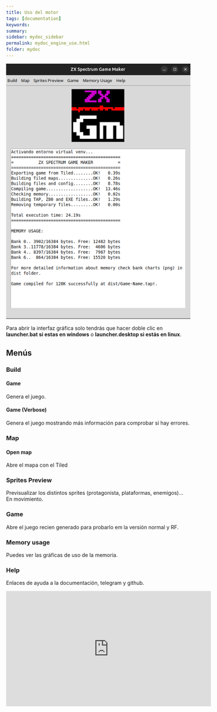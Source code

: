 ```yaml
---
title: Uso del motor
tags: [documentation]
keywords:
summary: 
sidebar: mydoc_sidebar
permalink: mydoc_engine_use.html
folder: mydoc
---
```


![](images/engine_ui.png)

Para abrir la interfaz gráfica solo tendrás que hacer doble clic en **launcher.bat si estas en windows** o **launcher.desktop si estás en linux**.

## Menús

### Build
#### Game
Genera el juego.
#### Game (Verbose)
Genera el juego mostrando más información para comprobar si hay errores.
### Map
#### Open map
Abre el mapa con el Tiled
### Sprites Preview
Previsualizar los distintos sprites (protagonista, plataformas, enemigos)... En movimiento.
### Game
Abre el juego recien generado para probarlo em la versión normal y RF.
### Memory usage
Puedes ver las gráficas de uso de la memoria.
### Help
Enlaces de ayuda a la documentación, telegram y github.

<iframe width="560" height="315" src="https://www.youtube.com/embed/IPcWkfDhON8?si=hdQW7qwJbqtnqWj_" title="Interfaz gráfica" frameborder="0" allow="accelerometer; autoplay; clipboard-write; encrypted-media; gyroscope; picture-in-picture; web-share" referrerpolicy="strict-origin-when-cross-origin" allowfullscreen></iframe>
